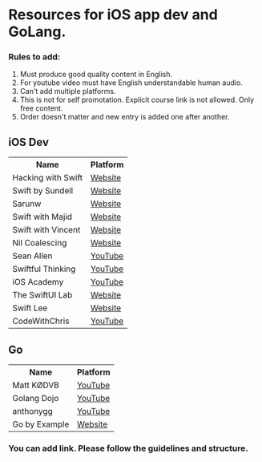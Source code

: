 # Resources for iOS app dev and GoLang.

### Rules to add:
1. Must produce good quality content in English.
2. For youtube video must have English understandable human audio.
3. Can't add multiple platforms.
4. This is not for self promotation. Explicit course link is not allowed. Only free content.
5. Order doesn't matter and new entry is added one after another.

## iOS Dev
<table>
  <tr>
    <th>Name</th>
    <th>Platform</th> 
  </tr>


  <tr>
    <td>Hacking with Swift</td>
    <td>
     <a href = "https://www.hackingwithswift.com"> Website</a> 
    </td> 
  </tr>

 <tr>
    <td>Swift by Sundell</td>
    <td>
     <a href = "https://www.swiftbysundell.com/articles/"> Website</a> 
    </td> 
  </tr>

   <tr>
    <td>Sarunw</td>
    <td>
     <a href = "https://sarunw.com"> Website</a> 
    </td> 
  </tr>

   <tr>
    <td>Swift with Majid</td>
    <td>
     <a href = "https://swiftwithmajid.com"> Website</a> 
    </td> 
  </tr>

   <tr>
    <td>Swift with Vincent</td>
    <td>
     <a href = "https://www.swiftwithvincent.com"> Website</a> 
    </td> 
  </tr>

  <tr>
    <td>Nil Coalescing</td>
    <td>
     <a href = "https://nilcoalescing.com/blog/"> Website</a> 
    </td> 
  </tr>

  <tr>
    <td>Sean Allen</td>
    <td>
     <a href = "https://www.youtube.com/@seanallen"> YouTube</a> 
    </td> 
  </tr>

   <tr>
    <td>Swiftful Thinking</td>
    <td>
     <a href = "https://www.youtube.com/@SwiftfulThinking"> YouTube</a> 
    </td> 
  </tr>


   <tr>
    <td>iOS Academy</td>
    <td>
     <a href = "https://www.youtube.com/@iOSAcademy"> YouTube</a> 
    </td> 
  </tr>

 <tr>
    <td>The SwiftUI Lab</td>
    <td>
     <a href = "https://swiftui-lab.com"> Website</a> 
    </td> 
  </tr>

   <tr>
    <td>Swift Lee</td>
    <td>
     <a href = "https://www.avanderlee.com"> Website</a> 
    </td> 
  </tr>

   <tr>
    <td>CodeWithChris</td>
    <td>
     <a href = "https://www.youtube.com/@CodeWithChris"> YouTube</a> 
    </td> 
  </tr>

</table>

## Go


<table>
  <tr>
    <th>Name</th>
    <th>Platform</th> 
  </tr>

  <tr>
    <td>Matt KØDVB</td>
    <td>
     <a href = "https://www.youtube.com/@mattkdvb5154"> YouTube</a> 
    </td> 
  </tr>

   <tr>
    <td>Golang Dojo</td>
    <td>
     <a href = "https://www.youtube.com/@GolangDojo"> YouTube</a> 
    </td> 
  </tr>

   <tr>
    <td>anthonygg</td>
    <td>
     <a href = "https://www.youtube.com/@anthonygg_"> YouTube</a> 
    </td> 
  </tr>


   <tr>
    <td>Go by Example</td>
    <td>
     <a href = "https://gobyexample.com"> Website</a> 
    </td> 
  </tr>

</table>


### You can add link. Please follow the guidelines and structure.